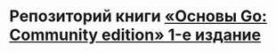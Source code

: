 # Репозиторий книги [«Основы Go: Community edition» 1-е издание]([https://boosty.to/madteacher](https://boosty.to/madteacher/posts/fbd0739f-20ba-4a6f-afe8-ac2fee2c8f8f?share=post_link))
